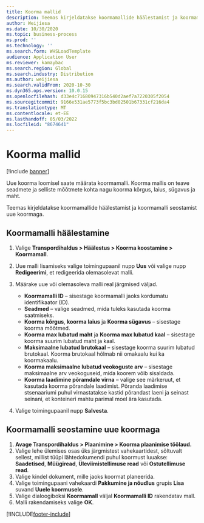 ```yaml
---
title: Koorma mallid
description: Teemas kirjeldatakse koormamallide häälestamist ja koormamalli seostamist uue koormaga.
author: Weijiesa
ms.date: 10/30/2020
ms.topic: business-process
ms.prod: ''
ms.technology: ''
ms.search.form: WHSLoadTemplate
audience: Application User
ms.reviewer: kamaybac
ms.search.region: Global
ms.search.industry: Distribution
ms.author: weijiesa
ms.search.validFrom: 2020-10-30
ms.dyn365.ops.version: 10.0.15
ms.openlocfilehash: d33e4c71680947316b540d2aef7a7220305f2054
ms.sourcegitcommit: 9166e531ae5773f5bc3bd02501b67331cf216da4
ms.translationtype: MT
ms.contentlocale: et-EE
ms.lasthandoff: 05/03/2022
ms.locfileid: "8674641"
---
```

# <a name="load-templates"></a>Koorma mallid

[!include [banner](../../includes/banner.md)]

Uue koorma loomisel saate määrata koormamalli. Koorma mallis on teave seadmete ja selliste mõõtmete kohta nagu koorma kõrgus, laius, sügavus ja maht.

Teemas kirjeldatakse koormamallide häälestamist ja koormamalli seostamist uue koormaga.

## <a name="set-up-a-load-template"></a>Koormamalli häälestamine

1. Valige **Transpordihaldus \> Häälestus \> Koorma koostamine \> Koormamall**.
1. Uue malli lisamiseks valige toimingupaanil nupp **Uus** või valige nupp **Redigeerimi**, et redigeerida olemasolevat malli.
1. Määrake uue või olemasoleva malli real järgmised väljad.

    - **Koormamalli ID** – sisestage koormamalli jaoks kordumatu identifikaator (ID).
    - **Seadmed** – valige seadmed, mida tuleks kasutada koorma saatmiseks.
    - **Koorma kõrgus**, **koorma laius** ja **Koorma sügavus** – sisestage koorma mõõtmed.
    - **Koorma max lubatud maht** ja **Koorma max lubatud kaal** – sisestage koorma suurim lubatud maht ja kaal.
    - **Maksimaalne lubatud brutokaal** – sisestage koorma suurim lubatud brutokaal. Koorma brutokaal hõlmab nii omakaalu kui ka koormakaalu.
    - **Koorma maksimaalne lubatud veokoguste arv** – sisestage maksimaalne arv veokoguseid, mida koorem võib sisaldada.
    - **Koorma laadimine põramdale virna** – valige see märkeruut, et kasutada koorma põrandale laadimist. Põranda laadimise stsenaariumi puhul virnastatakse kastid põrandast laeni ja seinast seinani, et konteineri mahtu parimal moel ära kasutada.

1. Valige toimingupaanil nupp **Salvesta**.

## <a name="associate-a-load-template-with-a-new-load"></a>Koormamalli seostamine uue koormaga

1. **Avage Transpordihaldus \> Plaanimine \> Koorma plaanimise töölaud.**
1. Valige lehe ülemises osas üks järgmistest vahekaartidest, sõltuvalt sellest, millist tüüpi lähtedokumendi puhul koormust luuakse: **Saadetised**, **Müügiread**, **Üleviimistellimuse read** või **Ostutellimuse read**. 
1. Valige kindel dokument, mille jaoks koormat planeerida.
1. Valige toimingupaani vahekaardi **Pakkumine ja nõudlus** grupis **Lisa** suvand **Uuele koormusele**.
1. Valige dialoogiboksi **Koormamall** väljal **Koormamalli ID** rakendatav mall.
1. Malli rakendamiseks valige **OK**.


[!INCLUDE[footer-include](../../../includes/footer-banner.md)]